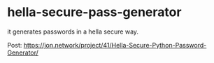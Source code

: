 # hella-secure-pass-generator

it generates passwords in a hella secure way.

Post: <https://jon.network/project/41/Hella-Secure-Python-Password-Generator/> 
